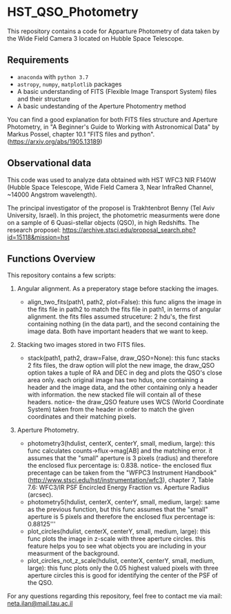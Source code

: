 # HST_QSO_Photometry

This repository contains a code for Apparture Photometry of data taken by the Wide Field Camera 3 located on Hubble Space Telescope. 

## Requirements

* `anaconda` with `python 3.7`
* `astropy`, `numpy`, `matplotlib` packages
* A basic understanding of FITS (Flexible Image Transport System) files and their structure
* A basic undestanding of the Aperture Photomentry method

You can find a good explanation for both FITS files structure and Aperture Photometry, in "A Beginner's Guide to Working with Astronomical Data" by Markus Possel, chapter 10.1 "FITS files and python". (https://arxiv.org/abs/1905.13189)

## Observational data

This code was used to analyze data obtained with HST WFC3 NIR F140W (Hubble Space Telescope, Wide Field Camera 3, Near InfraRed Channel, ~14000 Angstrom wavelength). 

The principal investigator of the proposel is Trakhtenbrot Benny (Tel Aviv University, Israel).
In this project, the photometric measurments were done on a sample of 6 Quasi-stellar objects (QSO), in high Redshifts.
The research proposel: https://archive.stsci.edu/proposal_search.php?id=15118&mission=hst

## Functions Overview

This repository contains a few scripts:

1. Angular alignment. As a preperatory stage before stacking the images.
    * align_two_fits(path1, path2, plot=False):
        this func aligns the image in the fits file in path2 to match the fits file in path1, in terms of angular alignment.
        the fits files assumed struceture: 2 hdu's, the first containing nothing (in the data part), and the second containing the image data. 
        Both have important headers that we want to keep.
    
2. Stacking two images stored in two FITS files. 
    * stack(path1, path2, draw=False, draw_QSO=None):
        this func stacks 2 fits files, the draw option will plot the new image, 
        the draw_QSO option takes a tuple of RA and DEC in deg and plots the QSO's close area only.
        each original image has two hdus, one containing a header and the image data, and the other containing only a header with information.
        the new stacked file will contain all of these headers.
        notice- the draw_QSO feature uses WCS (World Coordinate System) taken from the header in order to match the given coordinates and
        their matching pixels.

3. Aperture Photometry. 
   * photometry3(hdulist, centerX, centerY, small, medium, large):
       this func calculates counts->flux->mag[AB] and the matching error.
       it assumes that the "small" aperture is 3 pixels (radius) and
       therefore the enclosed flux percentage is: 0.838.
       notice- the enclosed flux precentage can be taken from the "WFPC3 Instrument Handbook"
       (http://www.stsci.edu/hst/instrumentation/wfc3), chapter 7, Table 7.6: WFC3/IR PSF Encircled Energy Fraction vs. Aperture Radius
       (arcsec).
   * photometry5(hdulist, centerX, centerY, small, medium, large):
       same as the previous function, but this func assumes that the "small" aperture is 5 pixels and
       therefore the enclosed flux percentage is: 0.88125'''
   * plot_circles(hdulist, centerX, centerY, small, medium, large):
       this func plots the image in z-scale with three aperture circles.
       this feature helps you to see what objects you are including in your measurment of the background.
   * plot_circles_not_z_scale(hdulist, centerX, centerY, small, medium, large):
       this func plots only the 0.05 highest valued pixels with three aperture circles
       this is good for identifying the center of the PSF of the QSO.


For any questions regarding this repository, feel free to contact me via mail: neta.ilan@mail.tau.ac.il


